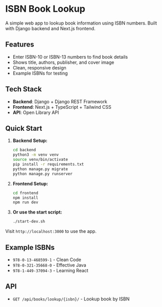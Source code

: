 # ISBN Book Lookup

A simple web app to lookup book information using ISBN numbers. Built with Django backend and Next.js frontend.

## Features

- Enter ISBN-10 or ISBN-13 numbers to find book details
- Shows title, authors, publisher, and cover image
- Clean, responsive design
- Example ISBNs for testing

## Tech Stack

- **Backend**: Django + Django REST Framework
- **Frontend**: Next.js + TypeScript + Tailwind CSS
- **API**: Open Library API

## Quick Start

1. **Backend Setup:**
   ```bash
   cd backend
   python3 -m venv venv
   source venv/bin/activate
   pip install -r requirements.txt
   python manage.py migrate
   python manage.py runserver
   ```

2. **Frontend Setup:**
   ```bash
   cd frontend
   npm install
   npm run dev
   ```

3. **Or use the start script:**
   ```bash
   ./start-dev.sh
   ```

Visit `http://localhost:3000` to use the app.

## Example ISBNs

- `978-0-13-468599-1` - Clean Code
- `978-0-321-35668-0` - Effective Java  
- `978-1-449-37094-3` - Learning React

## API

- `GET /api/books/lookup/{isbn}/` - Lookup book by ISBN
